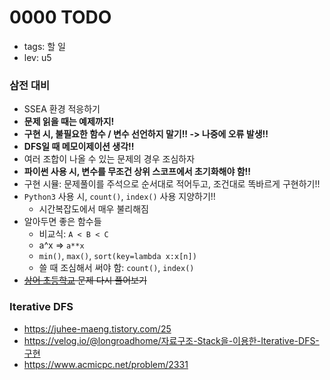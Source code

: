 # 0000 TODO

- tags: 할 일
- lev: u5

### 삼전 대비
 - SSEA 환경 적응하기
 - **문제 읽을 때는 예제까지!**
 - **구현 시, 불필요한 함수 / 변수 선언하지 말기!! -> 나중에 오류 발생!!**
 - **DFS일 때 메모이제이션 생각!!**
 - 여러 조합이 나올 수 있는 문제의 경우 조심하자
 - **파이썬 사용 시, 변수를 무조건 상위 스코프에서 초기화해야 함!!**
 - 구현 시뮬: 문제풀이를 주석으로 순서대로 적어두고, 조건대로 똑바르게 구현하기!!
 - `Python3` 사용 시, `count()`, `index()` 사용 지양하기!!
    - 시간복잡도에서 매우 불리해짐
 - 알아두면 좋은 함수들
    - 비교식: `A < B < C`
    - a^x => `a**x`
    - `min()`, `max()`, `sort(key=lambda x:x[n])`
    - 쓸 때 조심해서 써야 함: `count()`, `index()`
 - ~~[상어 초등학교](https://uhug.github.io/docs/21608) 문제 다시 풀어보기~~

### Iterative DFS
 - https://juhee-maeng.tistory.com/25
 - https://velog.io/@longroadhome/자료구조-Stack을-이용한-Iterative-DFS-구현
 - https://www.acmicpc.net/problem/2331